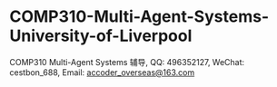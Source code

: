 # COMP310-Multi-Agent-Systems-University-of-Liverpool
COMP310 Multi-Agent Systems 辅导, QQ: 496352127, WeChat: cestbon_688, Email: accoder_overseas@163.com
